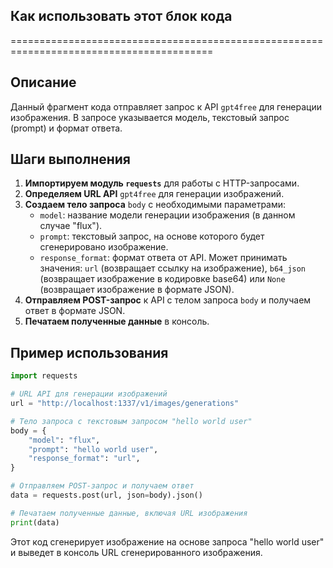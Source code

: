 ## Как использовать этот блок кода
=========================================================================================

Описание
-------------------------
Данный фрагмент кода отправляет запрос к API `gpt4free` для генерации изображения. В запросе указывается модель, текстовый запрос (prompt) и формат ответа. 

Шаги выполнения
-------------------------
1. **Импортируем модуль `requests`** для работы с HTTP-запросами.
2. **Определяем URL API** `gpt4free` для генерации изображений.
3. **Создаем тело запроса** `body` с необходимыми параметрами:
    - `model`: название модели генерации изображения (в данном случае "flux").
    - `prompt`: текстовый запрос, на основе которого будет сгенерировано изображение.
    - `response_format`: формат ответа от API. Может принимать значения: `url` (возвращает ссылку на изображение), `b64_json` (возвращает изображение в кодировке base64) или `None` (возвращает изображение в формате JSON).
4. **Отправляем POST-запрос** к API с телом запроса `body` и получаем ответ в формате JSON.
5. **Печатаем полученные данные** в консоль.


Пример использования
-------------------------

```python
import requests

# URL API для генерации изображений
url = "http://localhost:1337/v1/images/generations"

# Тело запроса с текстовым запросом "hello world user"
body = {
    "model": "flux",
    "prompt": "hello world user",
    "response_format": "url",
}

# Отправляем POST-запрос и получаем ответ
data = requests.post(url, json=body).json()

# Печатаем полученные данные, включая URL изображения
print(data)
```

Этот код сгенерирует изображение на основе запроса "hello world user" и выведет в консоль URL сгенерированного изображения.